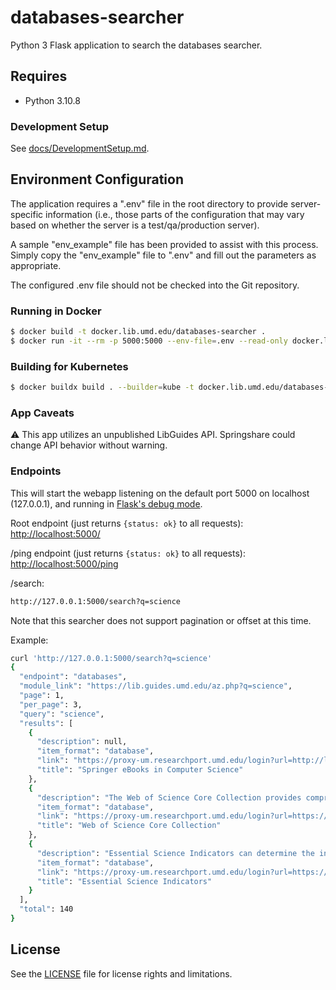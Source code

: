# databases-searcher

Python 3 Flask application to search the databases searcher.

## Requires

* Python 3.10.8

### Development Setup

See [docs/DevelopmentSetup.md](docs/DevelopmentSetup.md).

## Environment Configuration

The application requires a ".env" file in the root directory to provide
server-specific information (i.e., those parts of the configuration that
may vary based on whether the server is a test/qa/production server).

A sample "env_example" file has been provided to assist with this process.
Simply copy the "env_example" file to ".env" and fill out the parameters as
appropriate.

The configured .env file should not be checked into the Git repository.

### Running in Docker

```bash
$ docker build -t docker.lib.umd.edu/databases-searcher .
$ docker run -it --rm -p 5000:5000 --env-file=.env --read-only docker.lib.umd.edu/databases-searcher
```

### Building for Kubernetes

```bash
$ docker buildx build . --builder=kube -t docker.lib.umd.edu/databases-searcher:VERSION --push
```

### App Caveats

⚠️ This app utilizes an unpublished LibGuides API. Springshare could change
API behavior without warning.

### Endpoints

This will start the webapp listening on the default port 5000 on localhost
(127.0.0.1), and running in [Flask's debug mode].

Root endpoint (just returns `{status: ok}` to all requests):
<http://localhost:5000/>

/ping endpoint (just returns `{status: ok}` to all requests):
<http://localhost:5000/ping>

/search:

```bash
http://127.0.0.1:5000/search?q=science
```

Note that this searcher does not support pagination or offset at this time.

Example:

```bash
curl 'http://127.0.0.1:5000/search?q=science'
{
  "endpoint": "databases",
  "module_link": "https://lib.guides.umd.edu/az.php?q=science",
  "page": 1,
  "per_page": 3,
  "query": "science",
  "results": [
    {
      "description": null,
      "item_format": "database",
      "link": "https://proxy-um.researchport.umd.edu/login?url=http://link.springer.com/search?facet-discipline=%22Computer+Science%22",
      "title": "Springer eBooks in Computer Science"
    },
    {
      "description": "The Web of Science Core Collection provides comprehensive coverage of the sciences, social sciences, and arts, and humanities across journals, books and conference proceedings. It indexes more than 5,700 major journals across 164 scientific disciplines. The best database for finding what papers have cited other papers. Cited references can be traced forward in time. Web of Science Training Materials available here: http://wokinfo.com/training_support/training/web-of-science",
      "item_format": "database",
      "link": "https://proxy-um.researchport.umd.edu/login?url=https://webofscience.com/",
      "title": "Web of Science Core Collection"
    },
    {
      "description": "Essential Science Indicators can determine the influential individuals, institutions, papers, publications, and countries in their field of study as well as emerging research areas that can impact their work. This unique and comprehensive compilation of science performance statistics and science trends data is based on journal article publication counts and citation data from Thomson Reuters databases. It is an analytical resource for policymakers, administrators, analysts and information specialists in government agencies, universities, corporations, private laboratories, publishing companies and foundations, as well as members of the scientific press and recruiters. Essential Science Indicators (ESI) is useful tool to help answer questions about research performance. For example: Which institutions produce the most highly-cited research in a particular field? Where does our institution rank in this group? Who are the most influential researchers in this field? Is our institutions citation activity on an upward or downward trend? How did changes in funding influence the impact of research in a particular country or institute? Which are the hottest topics in research right now? How does my article's citation count compare to similar articles? ESI produces a variety of metrics and features such as Top 1% of Scientists and Institutions; Top 50% of Journals and Countries/Territories; Highly Cited Papers: Top 1% of cited papers per discipline; Hot Papers: Papers from the last two years that were cited the most (top 0.1%) in the last 2 months; Research Fronts: Creates clusters of highly cited articles, useful for identifying ground breaking discoveries",
      "item_format": "database",
      "link": "https://proxy-um.researchport.umd.edu/login?url=https://esi.clarivate.com/IndicatorsAction.action",
      "title": "Essential Science Indicators"
    }
  ],
  "total": 140
}
```

[Flask's debug mode]: https://flask.palletsprojects.com/en/2.2.x/cli/?highlight=debug%20mode

## License

See the [LICENSE](LICENSE.txt) file for license rights and limitations.
